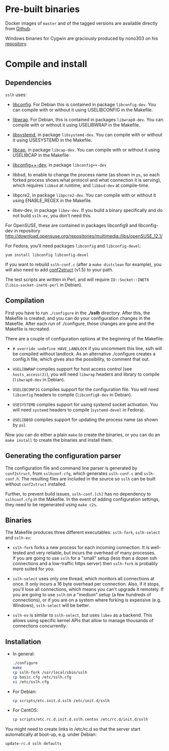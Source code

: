 Pre-built binaries
==================

Docker images of `master` and of the tagged versions are
available directly from [Github](https://github.com/yrutschle/sslh/pkgs/container/sslh).

Windows binaries for Cygwin are graciously produced by
nono303 on his [repository](https://github.com/nono303/sslh).


Compile and install
===================

Dependencies
------------

`sslh` uses:

* [libconfig](http://www.hyperrealm.com/libconfig/).
  For Debian this is contained in package `libconfig-dev`.
  You can compile with or without it using USELIBCONFIG in the Makefile.

* [libwrap](http://packages.debian.org/source/unstable/tcp-wrappers).
  For Debian, this is contained in packages `libwrap0-dev`.
  You can compile with or without it using USELIBWRAP in the Makefile.

* [libsystemd](http://packages.debian.org/source/unstable/libsystemd-dev), in package `libsystemd-dev`.
  You can compile with or without it using USESYSTEMD in the Makefile.

* [libcap](http://packages.debian.org/source/unstable/libcap-dev), in package `libcap-dev`.
  You can compile with or without it using USELIBCAP in the Makefile

* [libconfig++-dev](https://packages.debian.org/bookworm/libconfig++-dev), in package `lìbconfig++-dev`
    
* libbsd, to enable to change the process name (as shown in `ps`,
  so each forked process shows what protocol and what connection it is serving),
  which requires `libbsd` at runtime, and `libbsd-dev` at compile-time.

* libpcre2, in package `libpcre2-dev`.
  You can compile with or without it using ENABLE_REGEX in the Makefile.

* libev-dev, in package `libev-dev`.
  If you build a binary specifically and do not build `sslh-ev`, you don't need this.


For OpenSUSE, these are contained in packages libconfig9 and
libconfig-dev in repository
<http://download.opensuse.org/repositories/multimedia:/libs/openSUSE_12.1/>

For Fedora, you'll need packages `libconfig` and `libconfig-devel`:

    yum install libconfig libconfig-devel

If you want to rebuild `sslh-conf.c` (after a `make distclean` for example),
you will also need to add [conf2struct](https://www.rutschle.net/tech/conf2struct/README.html)
(v1.5) to your path.

The test scripts are written in Perl, and will require
`IO::Socket::INET6` (`libio-socket-inet6-perl` in Debian).


Compilation
-----------
First you have to run `./configure`  in the _**./sslh**_ directory. After this, 
the Makefile is created, and you can do your configuration changes in the Makefile. 
After each run of ./configure, those changes are gone and the Makefile is recreated.

There are a couple of configuration options at the beginning of the Makefile: 

* `# override undefine HAVE_LANDLOCK` if you uncomment this line, sslh will be compiled
  without landlock. As an alternative ./configure creates a config.h file, 
  which gives also the possibility, to comment that out.
  
* `USELIBWRAP` compiles support for host access control (see `hosts_access(3)`),
  you will need `libwrap` headers and library to compile (`libwrap0-dev` in Debian).

* `USELIBCONFIG` compiles support for the configuration file.
  You will need `libconfig` headers to compile (`libconfig8-dev` in Debian).

* `USESYSTEMD` compiles support for using systemd socket activation.
  You will need `systemd` headers to compile (`systemd-devel` in Fedora).

* `USELIBBSD` compiles support for updating the process name (as shown by `ps`).

Now you can do either a plain `make` to create the binaries, or you can do an 
`make install` to create the binaries and install them.


Generating the configuration parser
-----------------------------------

The configuration file and command line parser is generated by `conf2struct`,
from `sslhconf.cfg`, which generates `sslh-conf.c` and `sslh-conf.h`.
The resulting files are included in the source
so `sslh` can be built without `conf2struct` installed.

Further, to prevent build issues,
`sslh-conf.[ch]` has no dependency to `sslhconf.cfg` in the Makefile.
In the event of adding configuration settings,
they need to be regenerated using `make c2s`.


Binaries
--------

The Makefile produces three different executables:
`sslh-fork`, `sslh-select` and `sslh-ev`:

* `sslh-fork` forks a new process for each incoming connection.
  It is well-tested and very reliable, but incurs the overhead of many processes.  
  If you are going to use `sslh` for a "small" setup
  (less than a dozen ssh connections and a low-traffic https server)
  then `sslh-fork` is probably more suited for you.

* `sslh-select` uses only one thread, which monitors all connections at once.
  It only incurs a 16 byte overhead per connection.
  Also, if it stops, you'll lose all connections,
  which means you can't upgrade it remotely.
  If you are going to use `sslh` on a "medium" setup (a few hundreds of connections),
  or if you are on a system where forking is expensive (e.g. Windows),
  `sslh-select` will be better.

* `sslh-ev` is similar to `sslh-select`, but uses `libev` as a backend.
  This allows using specific kernel APIs that
  allow to manage thousands of connections concurrently.


Installation
------------

* In general:
  ```sh
  ./configure
  make
  cp sslh-fork /usr/local/sbin/sslh
  cp basic.cfg /etc/sslh.cfg
  vi /etc/sslh.cfg
  ```
* For Debian:
  ```sh
  cp scripts/etc.init.d.sslh /etc/init.d/sslh
  ```
* For CentOS:
  ```sh
  cp scripts/etc.rc.d.init.d.sslh.centos /etc/rc.d/init.d/sslh
  ```

You might need to create links in /etc/rc<x>.d so that the server
start automatically at boot-up, e.g. under Debian:
```sh
update-rc.d sslh defaults
```

